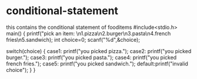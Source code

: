 # conditional-statement
this contains the conditional statement of fooditems
#include<stdio.h>
main()
{
   printf("pick an item: \n1.pizza\n2.burger\n3.pasta\n4.french fries\n5.sandwich);
   int choice=0;
   scanf("%d",&choice);
   
   
   switch(choice)
   {
      case1:
         printf("you picked pizza.");
      case2:
         printf("you picked burger.");
      case3:
          printf("you picked pasta.");
      case4:
          printf("you picked french fries.");
      case5:
           printf("you picked sandwich.");
       default:printf("invalid choice");
     }
  }
